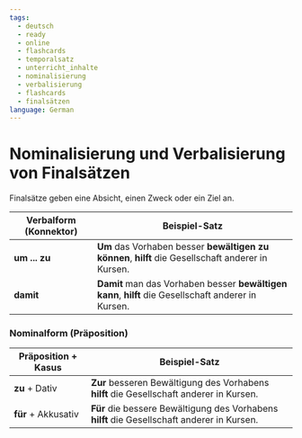 ```yaml
---
tags:
  - deutsch
  - ready
  - online
  - flashcards
  - temporalsatz
  - unterricht_inhalte
  - nominalisierung
  - verbalisierung
  - flashcards
  - finalsätzen
language: German
---
```


# Nominalisierung und Verbalisierung von Finalsätzen

Finalsätze geben eine Absicht, einen Zweck oder ein Ziel an.

| Verbalform (Konnektor)           | Beispiel-Satz                                                                                     |
|----------------------------------|---------------------------------------------------------------------------------------------------|
| **um ... zu**                    | **Um** das Vorhaben besser **bewältigen zu können**, **hilft** die Gesellschaft anderer in Kursen. |
| **damit**                        | **Damit** man das Vorhaben besser **bewältigen kann**, **hilft** die Gesellschaft anderer in Kursen. |

### Nominalform (Präposition)

| Präposition + Kasus              | Beispiel-Satz                                                                                     |
|----------------------------------|---------------------------------------------------------------------------------------------------|
| **zu** + Dativ                   | **Zur** besseren Bewältigung des Vorhabens **hilft** die Gesellschaft anderer in Kursen.          |
| **für** + Akkusativ              | **Für** die bessere Bewältigung des Vorhabens **hilft** die Gesellschaft anderer in Kursen.       |

